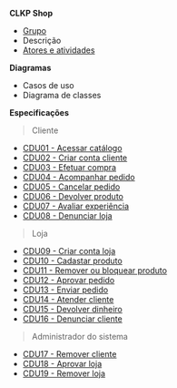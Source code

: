 **CLKP Shop**
- [Grupo](https://github.com/Pedrofiigueiredo/clkp/wiki/Grupo)
- Descrição
- [Atores e atividades](https://github.com/Pedrofiigueiredo/clkp/wiki/Cen%C3%A1rio-da-aplica%C3%A7%C3%A3o)

**Diagramas**
- Casos de uso
- Diagrama de classes

**Especificações**
> Cliente
- [CDU01 - Acessar catálogo](https://github.com/Pedrofiigueiredo/clkp/wiki/CDU01---Acessar-cat%C3%A1logo-de-produtos)
- [CDU02 - Criar conta cliente](https://github.com/Pedrofiigueiredo/clkp/wiki/CDU02---Criar-conta-cliente)
- [CDU03 - Efetuar compra](https://github.com/Pedrofiigueiredo/clkp/wiki/CDU03---Efetuar-compra)
- [CDU04 - Acompanhar pedido](https://github.com/Pedrofiigueiredo/clkp/wiki/CDU04---Acompanhar-pedido)
- [CDU05 - Cancelar pedido](https://github.com/Pedrofiigueiredo/clkp/wiki/CDU05---Cancelar-pedido)
- [CDU06 - Devolver produto](https://github.com/Pedrofiigueiredo/clkp/wiki/CDU06---Devolver-produto)
- [CDU07 - Avaliar experiência](https://github.com/Pedrofiigueiredo/clkp/wiki/CDU07---Avaliar-experiencia)
- [CDU08 - Denunciar loja](https://github.com/Pedrofiigueiredo/clkp/wiki/CDU08---Denunciar-loja)

> Loja
- [CDU09 - Criar conta loja](https://github.com/Pedrofiigueiredo/clkp/wiki/CDU09---Criar-conta-loja)
- [CDU10 - Cadastar produto](https://github.com/Pedrofiigueiredo/clkp/wiki/CDU10---Cadastrar-produto)
- [CDU11 - Remover ou bloquear produto](https://github.com/Pedrofiigueiredo/clkp/wiki/CDU11---Remover-ou-bloquear-produto)
- [CDU12 - Aprovar pedido](https://github.com/Pedrofiigueiredo/clkp/wiki/CDU12---Aprovar-pedido)
- [CDU13 - Enviar pedido](https://github.com/Pedrofiigueiredo/clkp/wiki/CDU13---Enviar-pedido-a-transportadora)
- [CDU14 - Atender cliente](https://github.com/Pedrofiigueiredo/clkp/wiki/CDU14---Atender-cliente)
- [CDU15 - Devolver dinheiro](https://github.com/Pedrofiigueiredo/clkp/wiki/CDU15---Devolver-dinheiro)
- [CDU16 - Denunciar cliente](https://github.com/Pedrofiigueiredo/clkp/wiki/CDU16---DenunciarRemover-cliente)

> Administrador do sistema
- [CDU17 - Remover cliente](https://github.com/Pedrofiigueiredo/clkp/wiki/CDU17---Remover-cliente)
- [CDU18 - Aprovar loja](https://github.com/Pedrofiigueiredo/clkp/wiki/CDU18---Aprovar-criacao-da-conta-loja)
- [CDU19 - Remover loja](https://github.com/Pedrofiigueiredo/clkp/wiki/CDU19---Remover-loja)
